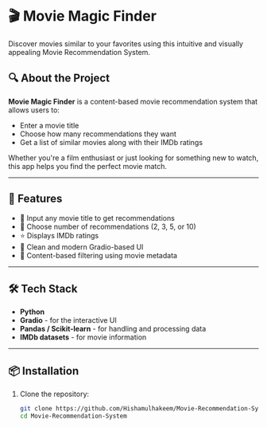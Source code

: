 # 🎬 Movie Magic Finder

Discover movies similar to your favorites using this intuitive and visually appealing Movie Recommendation System.



## 🔍 About the Project

**Movie Magic Finder** is a content-based movie recommendation system that allows users to:

- Enter a movie title
- Choose how many recommendations they want
- Get a list of similar movies along with their IMDb ratings

Whether you're a film enthusiast or just looking for something new to watch, this app helps you find the perfect movie match.

---

## 🚀 Features

- 🎥 Input any movie title to get recommendations
- 🔢 Choose number of recommendations (2, 3, 5, or 10)
- ⭐ Displays IMDb ratings
- 🌟 Clean and modern Gradio-based UI
- 🧠 Content-based filtering using movie metadata

---

## 🛠️ Tech Stack

- **Python**
- **Gradio** - for the interactive UI
- **Pandas / Scikit-learn** - for handling and processing data
- **IMDb datasets** - for movie information

---

## 📦 Installation

1. Clone the repository:
   ```bash
   git clone https://github.com/Hishamulhakeem/Movie-Recommendation-System.git
   cd Movie-Recommendation-System
